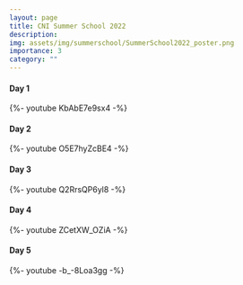 ```yaml
---
layout: page
title: CNI Summer School 2022
description:
img: assets/img/summerschool/SummerSchool2022_poster.png
importance: 3
category: ""
---
```


<h4> Day 1</h4>
{%- youtube KbAbE7e9sx4 -%}

<h4> Day 2</h4>
{%- youtube O5E7hyZcBE4 -%}

<h4> Day 3</h4>
{%- youtube Q2RrsQP6yl8 -%}

<h4> Day 4</h4>
{%- youtube ZCetXW_OZiA -%}

<h4> Day 5</h4>
{%- youtube -b_-8Loa3gg -%}
